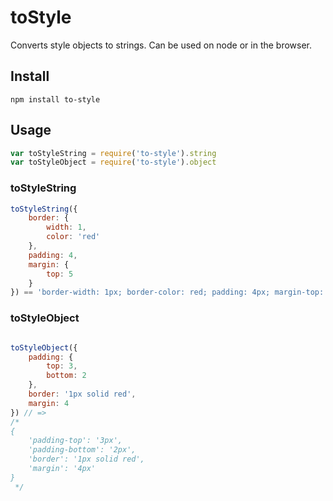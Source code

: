 toStyle
=======

Converts style objects to strings. Can be used on node or in the browser.

## Install

```npm install to-style```

## Usage

```js
var toStyleString = require('to-style').string
var toStyleObject = require('to-style').object
```

### toStyleString

```js
toStyleString({
    border: {
        width: 1,
        color: 'red'
    },
    padding: 4,
    margin: {
        top: 5
    }
}) == 'border-width: 1px; border-color: red; padding: 4px; margin-top: 5px;'
```

### toStyleObject
```js

toStyleObject({
    padding: {
        top: 3,
        bottom: 2
    },
    border: '1px solid red',
    margin: 4
}) // =>
/*
{
    'padding-top': '3px',
    'padding-bottom': '2px',
    'border': '1px solid red',
    'margin': '4px'
}
 */
```



